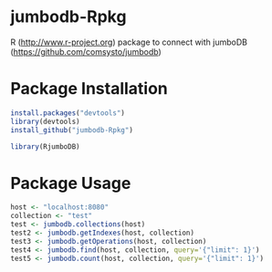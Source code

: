 jumbodb-Rpkg
============

R (http://www.r-project.org) package to connect with jumboDB (https://github.com/comsysto/jumbodb)


Package Installation
=========================
```R
install.packages("devtools")
library(devtools)
install_github("jumbodb-Rpkg")

library(RjumboDB)
```

Package Usage
=========================
```R
host <- "localhost:8080"
collection <- "test"
test <- jumbodb.collections(host)
test2 <- jumbodb.getIndexes(host, collection)
test3 <- jumbodb.getOperations(host, collection)
test4 <- jumbodb.find(host, collection, query='{"limit": 1}')
test5 <- jumbodb.count(host, collection, query='{"limit": 1}')
```
